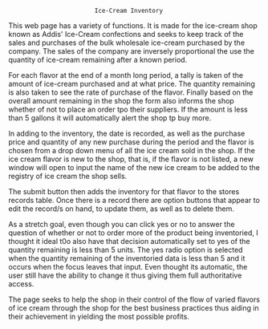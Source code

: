                             Ice-Cream Inventory

This web page has a variety of functions. It is made for the ice-cream shop known as Addis' Ice-Cream confections and seeks to  keep track of the sales and purchases of the bulk wholesale ice-cream purchased by the company. The sales of the company are inversely proportional the use the quantity of ice-cream remaining after a known period.

For each flavor at the end of a month long period, a tally is taken of the  amount of ice-cream purchased and at what price. The quantity remaining is also taken to see the rate of purchase of the flavor. Finally based on the overall amount remaining in the shop the form also informs the shop whether of not to  place an order tpo their suppliers. If the amount is less than 5 gallons it will automatically alert the shop tp buy more.

In adding to the inventory, the date is recorded, as well as the purchase price and quantity of any new purchase during the period and the flavor is chosen from a drop down menu of all the ice cream sold in the shop. If the ice cream flavor is new to the shop, that is, if the flavor is not listed, a new window will open to input the name of the new ice cream to be added to the registry of ice cream the shop sells.

The submit button then adds the inventory for that flavor to the stores records table. Once there is a record there are option buttons that appear to edit the record/s on hand, to update them, as well as to delete them. 

As a stretch goal, even though you can click yes or no to answer the question of whether or not to order more of the product being inventoried, I thought it ideal t0o also have that decision automatically set to yes of the quantity remaining is less than 5 units. The yes radio option is selected when the quantity remaining of the inventoried data is less than 5 and it occurs when the focus leaves that input. Even thought its automatic, the user still have the ability to change it thus giving them full authoritative access. 

The page seeks to help the shop in their control of the flow of varied flavors of ice cream through the shop for the best business practices thus aiding in their achievement in yielding the most possible profits.

